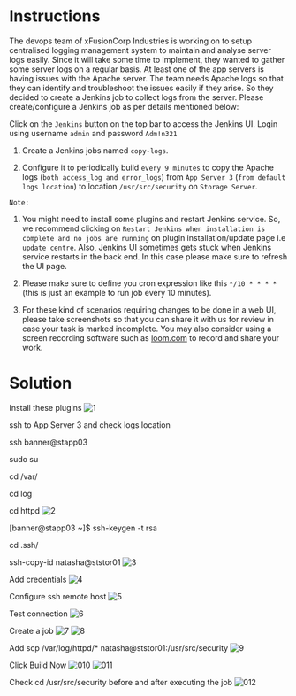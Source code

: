 # Instructions

The devops team of xFusionCorp Industries is working on to setup centralised logging management system to maintain and analyse server logs easily. Since it will take some time to implement, they wanted to gather some server logs on a regular basis. At least one of the app servers is having issues with the Apache server. The team needs Apache logs so that they can identify and troubleshoot the issues easily if they arise. So they decided to create a Jenkins job to collect logs from the server. Please create/configure a Jenkins job as per details mentioned below:

Click on the `Jenkins` button on the top bar to access the Jenkins UI. Login using username `admin` and password `Adm!n321`

1. Create a Jenkins jobs named `copy-logs`.

2. Configure it to periodically build `every 9 minutes` to copy the Apache logs (`both access_log and error_logs`) from `App Server 3` (`from default logs location`)  to location `/usr/src/security` on `Storage Server`.

`Note:`

1. You might need to install some plugins and restart Jenkins service. So, we recommend clicking on `Restart Jenkins when installation is complete and no jobs are running` on plugin installation/update page i.e `update centre`. Also, Jenkins UI sometimes gets stuck when Jenkins service restarts in 
the back end. In this case please make sure to refresh the UI page.

2. Please make sure to define you cron expression like this `*/10 * * * *` (this is just an example to run job every 10 minutes).

3. For these kind of scenarios requiring changes to be done in a web UI, please take screenshots so that you can share it with us for review in case your task is marked incomplete. You may also consider using a screen recording software such as [loom.com](http://loom.com/) to record and share your work.

# Solution

Install these plugins
![1](https://github.com/user-attachments/assets/ca2a0aa1-5678-4e72-be71-e28031caaf96)

ssh to App Server 3 and check logs location

ssh banner@stapp03

sudo su

cd /var/

cd log

cd httpd
![2](https://github.com/user-attachments/assets/2fb0d246-9a56-4029-a81e-564e8f0e68e0)

[banner@stapp03 ~]$ ssh-keygen -t rsa

cd .ssh/

ssh-copy-id natasha@ststor01
![3](https://github.com/user-attachments/assets/1e27012e-e8a0-4591-b7f4-8c6789153828)

Add credentials
![4](https://github.com/user-attachments/assets/da450c0e-fc32-46cd-bbff-f5e71ada2e2e)

Configure ssh remote host
![5](https://github.com/user-attachments/assets/4a78baaf-4496-4392-ae5c-7fc45a8a1b2e)

Test connection
![6](https://github.com/user-attachments/assets/74c4d742-5e20-48cd-a62c-11e4a3dcca03)

Create a job
![7](https://github.com/user-attachments/assets/4d1e171f-9a81-4047-9acf-0f8ed91d1ab7)
![8](https://github.com/user-attachments/assets/2af0924d-eda7-4036-adca-90e415accd32)

Add scp /var/log/httpd/* natasha@ststor01:/usr/src/security
![9](https://github.com/user-attachments/assets/6387920d-ea9d-4989-b31c-629b8a49a523)

Click Build Now
![010](https://github.com/user-attachments/assets/0cfdaf67-522c-44c5-a310-f07664b54040)
![011](https://github.com/user-attachments/assets/c902dd36-499e-463e-a633-5bcfe1c3e6cb)

Check cd /usr/src/security before and after executing the job
![012](https://github.com/user-attachments/assets/b47c9e55-1413-4369-86a7-215c08ad4a41)
